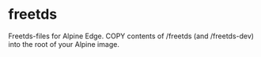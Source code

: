 # freetds
Freetds-files for Alpine Edge. COPY contents of /freetds (and /freetds-dev) into the root of your Alpine image.
